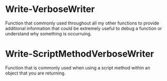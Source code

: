 # Write-VerboseWriter

Function that commonly used throughout all my other functions to provide additional information that could be extremely useful to debug a function or understand why something is occurruing. 

# Write-ScriptMethodVerboseWriter

Function that is commonly used when using a script method within an object that you are returning. 